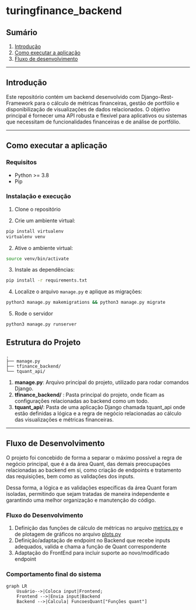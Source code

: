 # turingfinance_backend

## Sumário
1. [Introdução](#introdução)
1. [Como executar a aplicação](#como-executar-a-aplicação)
1. [Fluxo de desenvolvimento]()

<hr>

## Introdução

Este repositório contém um backend desenvolvido com Django-Rest-Framework para o cálculo de métricas financeiras, gestão de portfólio e disponibilização de visualizações de dados relacionados. O objetivo principal é fornecer uma API robusta e flexível para aplicativos ou sistemas que necessitam de funcionalidades financeiras e de análise de portfólio.

<hr>

## Como executar a aplicação

### Requisitos
* Python >= 3.8
* Pip

### Instalação e execução

1. Clone o repositório

1. Crie um ambiente virtual: 
```bash
pip install virtualenv
virtualenv venv
```

2. Ative o ambiente virtual:
```bash
source venv/bin/activate
```

3. Instale as dependências:
```bash
pip install -r requirements.txt
```

4. Localize o arquivo `manage.py` e aplique as migrações:
```bash
python3 manage.py makemigrations && python3 manage.py migrate
```

5. Rode o servidor
```bash
python3 manage.py runserver
```

## Estrutura do Projeto

```
.
├── manage.py
├── tfinance_backend/
└── tquant_api/
```

1. **manage.py**: Arquivo principal do projeto, utilizado para rodar comandos Django.
2. **tfinance_backend/** : Pasta principal do projeto, onde ficam as configurações relacionadas ao backend como um todo.
3. **tquant_api/**: Pasta de uma aplicação Django chamada tquant_api onde estão definidas a lógica e a regra de negócio relacionadas ao cálculo das visualizações e métricas financeiras.

<hr>

## Fluxo de Desenvolvimento

O projeto foi concebido de forma a separar o máximo possível a regra de negócio principal, que é a da área Quant, das demais preocupações relacionadas ao backend em si, como criação de endpoints e tratamento das requisições, bem como as validações dos inputs. 

Dessa forma, a lógica e as validações específicas da área Quant foram isoladas, permitindo que sejam tratadas de maneira independente e garantindo uma melhor organização e manutenção do código.

### Fluxo do Desenvolvimento
1. Definição das funções de cálculo de métricas no arquivo [metrics.py](https://github.com/rodrigomarcolin/turingfinance_backend/blob/main/tfinance_backend/tquant_api/metrics.py) e de plotagem de gráficos no arquivo [plots.py](https://github.com/rodrigomarcolin/turingfinance_backend/blob/main/tfinance_backend/tquant_api/plots.py)
2. Definição/adaptação de endpoint no Backend que recebe inputs adequados, valida e chama a função de Quant correspondente
3. Adaptação do FrontEnd para incluir suporte ao novo/modificado endpoint

### Comportamento final do sistema

```mermaid
graph LR
    Usuário-->|Coloca input|Frontend;
    Frontend -->|Envia input|Backend
    Backend -->|Calcula| FuncoesQuant["Funções quant"]
```